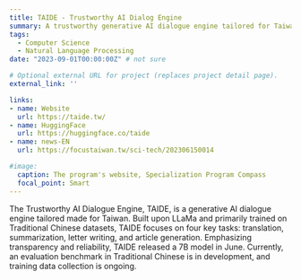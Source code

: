 ```yaml
---
title: TAIDE - Trustworthy AI Dialog Engine
summary: A trustworthy generative AI dialogue engine tailored for Taiwan.
tags:
  - Computer Science
  - Natural Language Processing
date: "2023-09-01T00:00:00Z" # not sure

# Optional external URL for project (replaces project detail page).
external_link: ''

links:
- name: Website
  url: https://taide.tw/
- name: HuggingFace
  url: https://huggingface.co/taide
- name: news-EN
  url: https://focustaiwan.tw/sci-tech/202306150014

#image:
  caption: The program's website, Specialization Program Compass
  focal_point: Smart
---
```


The Trustworthy AI Dialogue Engine, TAIDE, is a generative AI dialogue engine tailored made for Taiwan. Built upon LLaMa and primarily trained on Traditional Chinese datasets, TAIDE focuses on four key tasks: translation, summarization, letter writing, and article generation. Emphasizing transparency and reliability, TAIDE released a 7B model in June. Currently, an evaluation benchmark in Traditional Chinese is in development, and training data collection is ongoing.